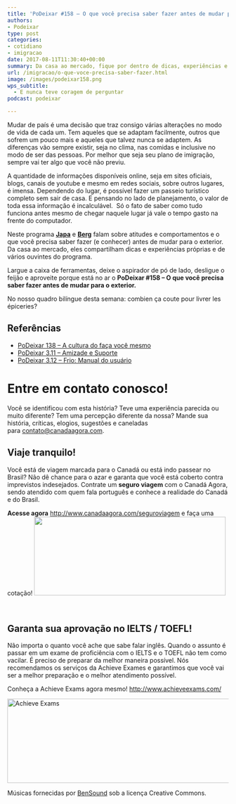 ```yaml
---
title: 'PoDeixar #158 – O que você precisa saber fazer antes de mudar para o exterior'
authors:
- Podeixar
type: post
categories:
- cotidiano
- imigracao
date: 2017-08-11T11:30:40+00:00
summary: Da casa ao mercado, fique por dentro de dicas, experiências e o que você precisa saber fazer antes de mudar para o exterior (e nunca quis perguntar)
url: /imigracao/o-que-voce-precisa-saber-fazer.html
image: /images/podeixar158.png
wps_subtitle:
  - E nunca teve coragem de perguntar
podcast: podeixar

---
```

Mudar de país é uma decisão que traz consigo várias alterações no modo de vida de cada um. Tem aqueles que se adaptam facilmente, outros que sofrem um pouco mais e aqueles que talvez nunca se adaptem. As diferenças vão sempre existir, seja no clima, nas comidas e inclusive no modo de ser das pessoas. Por melhor que seja seu plano de imigração, sempre vai ter algo que você não previu.

A quantidade de informações disponíveis online, seja em sites oficiais, blogs, canais de youtube e mesmo em redes sociais, sobre outros lugares, é imensa. Dependendo do lugar, é possível fazer um passeio turístico completo sem sair de casa. E pensando no lado de planejamento, o valor de toda essa informação é incalculável.  Só o fato de saber como tudo funciona antes mesmo de chegar naquele lugar já vale o tempo gasto na frente do computador.

Neste programa [**Japa**][1] e [**Berg**][2] falam sobre atitudes e comportamentos e o que você precisa saber fazer (e conhecer) antes de mudar para o exterior. Da casa ao mercado, eles compartilham dicas e experiências próprias e de vários ouvintes do programa.

Largue a caixa de ferramentas, deixe o aspirador de pó de lado, desligue o feijão e aproveite porque está no ar o **PoDeixar #158 &#8211; O que você precisa saber fazer antes de mudar para o exterior.**

No nosso quadro bilíngue desta semana: combien ça coute pour livrer les épiceries?



## Referências

  * [PoDeixar 138 &#8211; A cultura do faça você mesmo][3]
  * [PoDeixar 3.11 &#8211; Amizade e Suporte][4]
  * [PoDeixar 3.12 &#8211; Frio: Manual do usuário][5]

# Entre em contato conosco!

Você se identificou com esta história? Teve uma experiência parecida ou muito diferente? Tem uma percepção diferente da nossa? Mande sua história, críticas, elogios, sugestões e caneladas para <contato@canadaagora.com>.

## Viaje tranquilo!

Você está de viagem marcada para o Canadá ou está indo passear no Brasil? Não dê chance para o azar e garanta que você está coberto contra imprevistos indesejados. Contrate um **seguro viagem** com o Canadá Agora, sendo atendido com quem fala português e conhece a realidade do Canadá e do Brasil.

**Acesse agora** <http://www.canadaagora.com/seguroviagem> e faça uma cotação!
[<img class="aligncenter size-full wp-image-7837" src="https://www.canadaagora.com/wp-content/uploads/seguro-viagem-logo.png" alt="" width="436" height="179" />][6]

&nbsp;

## Garanta sua aprovação no IELTS / TOEFL!

Não importa o quanto você ache que sabe falar inglês. Quando o assunto é passar em um exame de proficiência com o IELTS e o TOEFL não tem como vacilar. É preciso de preparar da melhor maneira possível. Nós recomendamos os serviços da Achieve Exames e garantimos que você vai ser a melhor preparação e o melhor atendimento possível.

Conheça a Achieve Exams agora mesmo! <a href="http://www.achieveexams.com/" target="_blank" rel="noopener noreferrer">http://www.achieveexams.com/</a>

<a href="http://www.achieveexams.com/" target="_blank" rel="noopener"><img class="aligncenter size-full wp-image-9156" src="https://www.canadaagora.com/wp-content/uploads/achieve-exams.png" alt="Achieve Exams" width="892" height="192" srcset="https://www.canadaagora.com/wp-content/uploads/achieve-exams.png 892w, https://www.canadaagora.com/wp-content/uploads/achieve-exams-470x101.png 470w, https://www.canadaagora.com/wp-content/uploads/achieve-exams-364x78.png 364w, https://www.canadaagora.com/wp-content/uploads/achieve-exams-758x163.png 758w, https://www.canadaagora.com/wp-content/uploads/achieve-exams-608x131.png 608w" sizes="(max-width: 892px) 100vw, 892px" /></a>

Músicas fornecidas por <a href="http://www.bensound.com/" target="_blank" rel="noopener noreferrer">BenSound</a> sob a licença Creative Commons.

 [1]: https://www.canadaagora.com/japa
 [2]: https://www.canadaagora.com/berg
 [3]: https://www.canadaagora.com/podeixar/cultura-faca-voce-mesmo.html
 [4]: https://www.canadaagora.com/podeixar/amizade-suporte.html
 [5]: https://www.canadaagora.com/podeixar/frio-manual-do-usuario.html
 [6]: http://www.canadaagora.com/seguroviagem